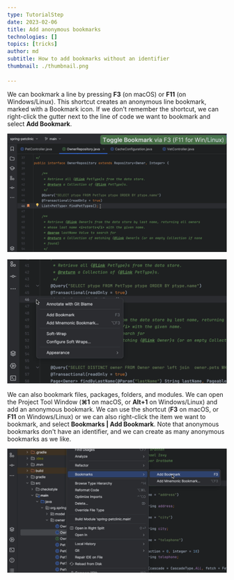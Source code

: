 ```yaml
---
type: TutorialStep
date: 2023-02-06
title: Add anonymous bookmarks
technologies: []
topics: [tricks]
author: md
subtitle: How to add bookmarks without an identifier
thumbnail: ./thumbnail.png

---
```


We can bookmark a line by pressing **F3** (on macOS) or **F11** (on Windows/Linux). This shortcut creates an anonymous line bookmark, marked with a Bookmark icon. If we don't remember the shortcut, we can right-click the gutter next to the line of code we want to bookmark and select **Add Bookmark**.

![Anonymous Bookmark](anonymous-bookmark.png)

![Add bookmark from the gutter](gutter-menu.png)

We can also bookmark files, packages, folders, and modules. We can open the Project Tool Window (**⌘1** on macOS, or **Alt+1** on Windows/Linux) and add an anonymous bookmark. We can use the shortcut (**F3** on macOS, or **F11** on Windows/Linux) or we can also right-click the item we want to bookmark, and select **Bookmarks | Add Bookmark**. Note that anonymous bookmarks don't have an identifier, and we can create as many anonymous bookmarks as we like.

![Bookmark project item](bookmark-project-item.png)
